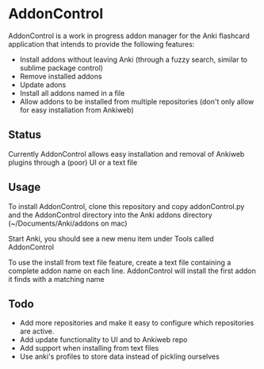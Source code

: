 AddonControl
============
AddonControl is a work in progress addon manager for the Anki flashcard
application that intends to provide the following features:

* Install addons without leaving Anki (through a fuzzy search, similar to
  sublime package control)
* Remove installed addons
* Update adons
* Install all addons named in a file
* Allow addons to be installed from multiple repositories (don't only allow for
  easy installation from Ankiweb)

Status
------
Currently AddonControl allows easy installation and removal of Ankiweb plugins
through a (poor) UI or a text file

Usage
-----
To install AddonControl, clone this repository and copy addonControl.py and the
AddonControl directory into the Anki addons directory (~/Documents/Anki/addons on
mac)

Start Anki, you should see a new menu item under Tools called AddonControl

To use the install from text file feature, create a text file containing a
complete addon name on each line. AddonControl will install the first addon it
finds with a matching name

Todo
----
* Add more repositories and make it easy to configure which repositories are
  active.
* Add update functionality to UI and to Ankiweb repo
* Add support when installing from text files
* Use anki's profiles to store data instead of pickling ourselves
